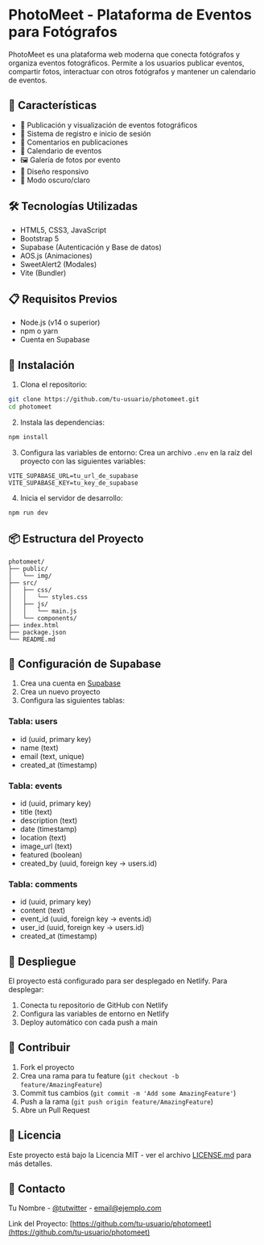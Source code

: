 # PhotoMeet - Plataforma de Eventos para Fotógrafos

PhotoMeet es una plataforma web moderna que conecta fotógrafos y organiza eventos fotográficos. Permite a los usuarios publicar eventos, compartir fotos, interactuar con otros fotógrafos y mantener un calendario de eventos.

## 🚀 Características

- 📸 Publicación y visualización de eventos fotográficos
- 👥 Sistema de registro e inicio de sesión
- 💬 Comentarios en publicaciones
- 📅 Calendario de eventos
- 🖼️ Galería de fotos por evento
- 📱 Diseño responsivo
- 🌙 Modo oscuro/claro

## 🛠️ Tecnologías Utilizadas

- HTML5, CSS3, JavaScript
- Bootstrap 5
- Supabase (Autenticación y Base de datos)
- AOS.js (Animaciones)
- SweetAlert2 (Modales)
- Vite (Bundler)

## 📋 Requisitos Previos

- Node.js (v14 o superior)
- npm o yarn
- Cuenta en Supabase

## 🔧 Instalación

1. Clona el repositorio:
```bash
git clone https://github.com/tu-usuario/photomeet.git
cd photomeet
```

2. Instala las dependencias:
```bash
npm install
```

3. Configura las variables de entorno:
Crea un archivo `.env` en la raíz del proyecto con las siguientes variables:
```
VITE_SUPABASE_URL=tu_url_de_supabase
VITE_SUPABASE_KEY=tu_key_de_supabase
```

4. Inicia el servidor de desarrollo:
```bash
npm run dev
```

## 📦 Estructura del Proyecto

```
photomeet/
├── public/
│   └── img/
├── src/
│   ├── css/
│   │   └── styles.css
│   ├── js/
│   │   └── main.js
│   └── components/
├── index.html
├── package.json
└── README.md
```

## 🔐 Configuración de Supabase

1. Crea una cuenta en [Supabase](https://supabase.com)
2. Crea un nuevo proyecto
3. Configura las siguientes tablas:

### Tabla: users
- id (uuid, primary key)
- name (text)
- email (text, unique)
- created_at (timestamp)

### Tabla: events
- id (uuid, primary key)
- title (text)
- description (text)
- date (timestamp)
- location (text)
- image_url (text)
- featured (boolean)
- created_by (uuid, foreign key -> users.id)

### Tabla: comments
- id (uuid, primary key)
- content (text)
- event_id (uuid, foreign key -> events.id)
- user_id (uuid, foreign key -> users.id)
- created_at (timestamp)

## 🚀 Despliegue

El proyecto está configurado para ser desplegado en Netlify. Para desplegar:

1. Conecta tu repositorio de GitHub con Netlify
2. Configura las variables de entorno en Netlify
3. Deploy automático con cada push a main

## 🤝 Contribuir

1. Fork el proyecto
2. Crea una rama para tu feature (`git checkout -b feature/AmazingFeature`)
3. Commit tus cambios (`git commit -m 'Add some AmazingFeature'`)
4. Push a la rama (`git push origin feature/AmazingFeature`)
5. Abre un Pull Request

## 📝 Licencia

Este proyecto está bajo la Licencia MIT - ver el archivo [LICENSE.md](LICENSE.md) para más detalles.

## 📧 Contacto

Tu Nombre - [@tutwitter](https://twitter.com/tutwitter) - email@ejemplo.com

Link del Proyecto: [https://github.com/tu-usuario/photomeet](https://github.com/tu-usuario/photomeet) 